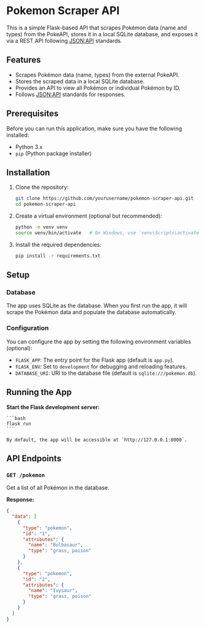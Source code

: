 # Pokemon Scraper API

This is a simple Flask-based API that scrapes Pokémon data (name and types) from the PokeAPI, stores it in a local SQLite database, and exposes it via a REST API following [JSON:API](https://jsonapi.org/) standards.

## Features

- Scrapes Pokémon data (name, types) from the external PokeAPI.
- Stores the scraped data in a local SQLite database.
- Provides an API to view all Pokémon or individual Pokémon by ID.
- Follows [JSON:API](https://jsonapi.org/) standards for responses.

## Prerequisites

Before you can run this application, make sure you have the following installed:

- Python 3.x
- `pip` (Python package installer)

## Installation

1. Clone the repository:

    ```bash
    git clone https://github.com/yourusername/pokemon-scraper-api.git
    cd pokemon-scraper-api
    ```

2. Create a virtual environment (optional but recommended):

    ```bash
    python -m venv venv
    source venv/bin/activate   # On Windows, use `venv\Scripts\activate`
    ```

3. Install the required dependencies:

    ```bash
    pip install -r requirements.txt
    ```

## Setup

### Database

The app uses SQLite as the database. When you first run the app, it will scrape the Pokémon data and populate the database automatically.

### Configuration

You can configure the app by setting the following environment variables (optional):

- `FLASK_APP`: The entry point for the Flask app (default is `app.py`).
- `FLASK_ENV`: Set to `development` for debugging and reloading features.
- `DATABASE_URI`: URI to the database file (default is `sqlite:///pokemon.db`).

## Running the App

**Start the Flask development server:**

    ```bash
    flask run
    ```

    By default, the app will be accessible at `http://127.0.0.1:8000`.

## API Endpoints

### `GET /pokemon`

Get a list of all Pokémon in the database.

**Response:**

```json
{
  "data": [
    {
      "type": "pokemon",
      "id": "1",
      "attributes": {
        "name": "Bulbasaur",
        "type": "grass, poison"
      }
    },
    {
      "type": "pokemon",
      "id": "2",
      "attributes": {
        "name": "Ivysaur",
        "type": "grass, poison"
      }
    }
  ]
}

